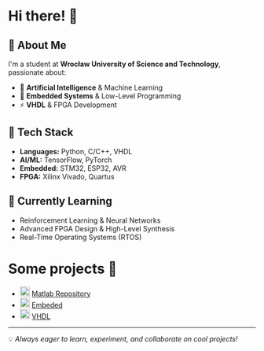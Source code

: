 # Hi there! 👋

## 🚀 About Me
I'm a student at **Wrocław University of Science and Technology**, passionate about:
- 🤖 **Artificial Intelligence** & Machine Learning
- 🔧 **Embedded Systems** & Low-Level Programming
- ⚡ **VHDL** & FPGA Development

## 🔨 Tech Stack
- **Languages:** Python, C/C++, VHDL
- **AI/ML:** TensorFlow, PyTorch
- **Embedded:** STM32, ESP32, AVR
- **FPGA:** Xilinx Vivado, Quartus

## 🌱 Currently Learning
- Reinforcement Learning & Neural Networks
- Advanced FPGA Design & High-Level Synthesis
- Real-Time Operating Systems (RTOS)

# Some projects 📂

- <img src="https://upload.wikimedia.org/wikipedia/commons/2/21/Matlab_Logo.png" width="20" height="20"> [Matlab Repository](https://github.com/Azarion24/Matlab)
- <img src="https://wiki.st.com/stm32mcu/nsfr_img_auth.php/thumb/0/04/Package_MCU_blue.png/150px-Package_MCU_blue.png" width="20" height="20"> [Embeded](https://github.com/Azarion24/Embeded)
- <img src="https://maker-hub.georgefox.edu/w/images/a/a0/Amd_logo.png" width="20" height="20"> [VHDL](https://github.com/Azarion24/Embeded)

---
💡 *Always eager to learn, experiment, and collaborate on cool projects!*
